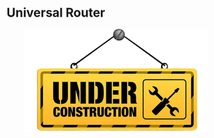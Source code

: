 # Universal Router

<figure><img src="../../.gitbook/assets/underConstruction.png" alt=""><figcaption></figcaption></figure>

